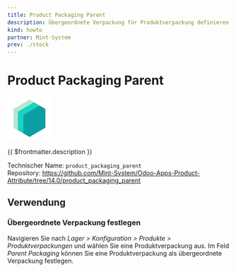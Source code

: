 ```yaml
---
title: Product Packaging Parent
description: Übergeordnete Verpackung für Produktverpackung definieren.
kind: howto
partner: Mint-System
prev: ./stock
---
```


# Product Packaging Parent

![icon_oms_box](attachments/icons_odoo_mint_system.png)

{{ $frontmatter.description }}

Technischer Name: `product_packaging_parent`\
Repository: <https://github.com/Mint-System/Odoo-Apps-Product-Attribute/tree/14.0/product_packaging_parent>

## Verwendung

### Übergeordnete Verpackung festlegen

Navigieren Sie nach _Lager > Konfiguration > Produkte > Produktverpackungen_ und wählen Sie eine Produktverpackung aus. Im Feld _Parent Packaging_ können Sie eine Produktverpackung als übergeordnete Verpackung festlegen.
